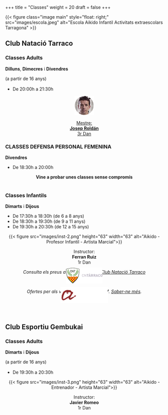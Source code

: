 +++
title = "Classes"
weight = 20
draft = false
+++

{{< figure class="image main" style="float: right;" src="images/escola.jpeg" alt="Escola Aikido Infantil Activitats extraescolars Tarragona" >}}

## Club Natació Tarraco

<div class="row">
  <div class="column-timetable">
    <h3 id="classes-adults">Classes Adults</h3>
    <strong>Dilluns</strong>, <strong>Dimecres</strong> i <strong>Divendres</strong>
    <p style="margin-bottom: 1rem">(a partir de 16 anys)</p>
    <ul>
      <li>De 20:00h a 21:30h</li>
    </ul>
  </div>
  <div class="column-instructor" style="text-align:center;">
    <a href="#teacher">
      <img src="images/inst-1.png" height="60" width="60" alt="Aikido - Entrenador - Artista Marcial">
      <p>Mestre:<br>
      <strong>Josep Roldán</strong><br/>
      3r Dan<br></p>
    </a>
  </div>
  <div class="column-timetable">
  <h3 id="classes-adults">CLASSES DEFENSA PERSONAL FEMENINA</h3>
    <strong>Divendres</strong>
    <ul>
      <li>De 18:30h a 20:00h</li>
    </ul>
    </div>
</div>
<div style="text-align: center; display: block">
  <strong>Vine a probar unes classes sense compromís</strong>
</div>
<br>
<div class="row">
  <div class="column-timetable">
    <h3 id="classes-adults">Classes Infantils</h3>
    <strong>Dimarts</strong> i <strong>Dijous</strong>
    <ul>
      <li>De 17:30h a 18:30h (de 6 a 8 anys)</li>
      <li>De 18:30h a 19:30h (de 9 a 11 anys)</li>
      <li>De 19:30h a 20:30h (de 12 a 15 anys)</li>
    </ul>
  </div>
  <div class="column-instructor" style="text-align: center;">
    {{< figure src="images/inst-2.png" height="63" width="63" alt="Aikido - Profesor Infantil - Artista Marcial">}}
    <p>Instructor: <br><strong>Ferran Ruiz</strong><br/>
    1r Dan</p>
  </div>
</div>
<div style="text-align: center; display: block;">
  <p><i>Consulta els preus a la web del club: <a href="http://www.cntarraco.cat/cat/seccions/406/aikido" target="_blank">Club Natació Tarraco</a></i></p>
  <p><img src="images/cntarraco-logo.png" height="50" alt="cntarraco" style="margin-top: -10%;"></p>

  <p><i>Ofertes per als vinculats d'<strong>EsportsURV</strong>.
    <a href="http://www.urv.cat/ca/vida-campus/extensio-universitaria/activitat-fisica/esport/avantatges/escola-aikido-acadir/" target="_blank">Saber-ne més</a>.
  </i></p>
  <p><img src="images/urv-logo.png" height="50" alt="URV" style="margin-top: -10%;"></p>
</div>
<br>
<h2>Club Esportiu Gembukai</h2>
<div class="row">
  <div class="column-timetable">
    <h3 id="classes-adults">Classes Adults</h3>
    <strong>Dimarts</strong> i <strong>Dijous</strong>
    <p style="margin-bottom: 1rem">(a partir de 16 anys)</p>
    <ul>
      <li>De 19:30h a 20:30h</li>
    </ul>
  </div>
  <div class="column-instructor" style="text-align: center;">
    {{< figure src="images/inst-3.png" height="63" width="63" alt="Aikido - Entrenador - Artista Marcial">}}
    <p>Instructor: <br><strong>Javier Romeo</strong><br/>
    1r Dan</p>
  </div>
</div>
